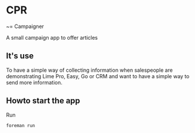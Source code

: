 # CPR

~= Campaigner 

A small campaign app to offer articles

## It's use

To have a simple way of collecting information when salespeople are demonstrating Lime Pro, Easy, Go or CRM and want to have a simple way to send more information.

## Howto start the app

Run

    foreman run

